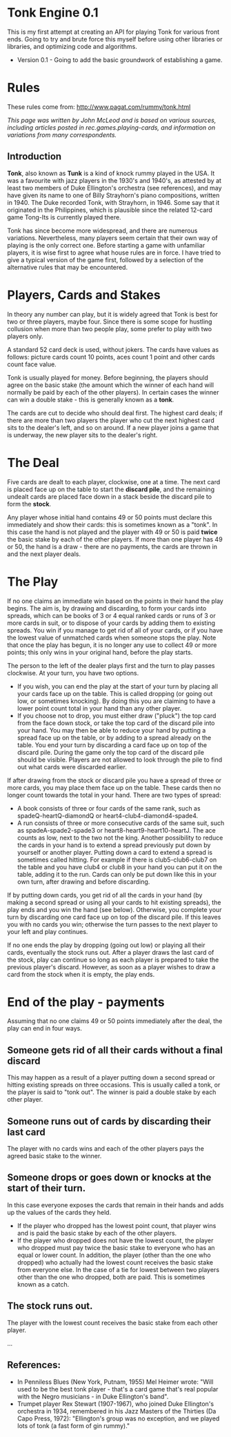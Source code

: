 Tonk Engine 0.1
===

This is my first attempt at creating an API for playing Tonk for various front ends.  Going to try and brute force this
myself before using other libraries or libraries, and optimizing code and algorithms.

- Version 0.1 - Going to add the basic groundwork of establishing a game.

Rules
======
These rules come from:
http://www.pagat.com/rummy/tonk.html

*This page was written by John McLeod and is based on various sources, including articles posted in rec.games.playing-cards, and information on variations from many correspondents.*

Introduction
---

**Tonk**, also known as **Tunk** is a kind of knock rummy played in the USA. It was a favourite with jazz players in the 1930's and 1940's, as attested by at least two members of Duke Ellington's orchestra (see references), and may have given its name to one of Billy Strayhorn's piano compositions, written in 1940. The Duke recorded Tonk, with Strayhorn, in 1946. Some say that it originated in the Philippines, which is plausible since the related 12-card game Tong-Its is currently played there.

Tonk has since become more widespread, and there are numerous variations. Nevertheless, many players seem certain that their own way of playing is the only correct one. Before starting a game with unfamiliar players, it is wise first to agree what house rules are in force. I have tried to give a typical version of the game first, followed by a selection of the alternative rules that may be encountered.

Players, Cards and Stakes
======

In theory any number can play, but it is widely agreed that Tonk is best for two or three players, maybe four. Since there is some scope for hustling collusion when more than two people play, some prefer to play with two players only.

A standard 52 card deck is used, without jokers. The cards have values as follows: picture cards count 10 points, aces count 1 point and other cards count face value.

Tonk is usually played for money. Before beginning, the players should agree on the basic stake (the amount which the winner of each hand will normally be paid by each of the other players). In certain cases the winner can win a double stake - this is generally known as a **tonk**.

The cards are cut to decide who should deal first. The highest card deals; if there are more than two players the player who cut the next highest card sits to the dealer's left, and so on around. If a new player joins a game that is underway, the new player sits to the dealer's right.

The Deal
======

Five cards are dealt to each player, clockwise, one at a time. The next card is placed face up on the table to start the **discard pile**, and the remaining undealt cards are placed face down in a stack beside the discard pile to form the **stock**.

Any player whose initial hand contains 49 or 50 points must declare this immediately and show their cards: this is sometimes known as a "tonk". In this case the hand is not played and the player with 49 or 50 is paid **twice** the basic stake by each of the other players. If more than one player has 49 or 50, the hand is a draw - there are no payments, the cards are thrown in and the next player deals.

The Play
======

If no one claims an immediate win based on the points in their hand the play begins. The aim is, by drawing and discarding, to form your cards into spreads, which can be books of 3 or 4 equal ranked cards or runs of 3 or more cards in suit, or to dispose of your cards by adding them to existing spreads. You win if you manage to get rid of all of your cards, or if you have the lowest value of unmatched cards when someone stops the play. Note that once the play has begun, it is no longer any use to collect 49 or more points; this only wins in your original hand, before the play starts.

The person to the left of the dealer plays first and the turn to play passes clockwise. At your turn, you have two options.

- If you wish, you can end the play at the start of your turn by placing all your cards face up on the table. This is called dropping (or going out low, or sometimes knocking). By doing this you are claiming to have a lower point count total in your hand than any other player.
- If you choose not to drop, you must either draw ("pluck") the top card from the face down stock, or take the top card of the discard pile into your hand. You may then be able to reduce your hand by putting a spread face up on the table, or by adding to a spread already on the table. You end your turn by discarding a card face up on top of the discard pile.
During the game only the top card of the discard pile should be visible. Players are not allowed to look through the pile to find out what cards were discarded earlier.

If after drawing from the stock or discard pile you have a spread of three or more cards, you may place them face up on the table. These cards then no longer count towards the total in your hand. There are two types of spread:

- A book consists of three or four cards of the same rank, such as spadeQ-heartQ-diamondQ or heart4-club4-diamond4-spade4.
- A run consists of three or more consecutive cards of the same suit, such as spadeA-spade2-spade3 or heart8-heart9-heart10-heartJ. The ace counts as low, next to the two not the king.
Another possibility to reduce the cards in your hand is to extend a spread previously put down by yourself or another player. Putting down a card to extend a spread is sometimes called hitting. For example if there is club5-club6-club7 on the table and you have club4 or club8 in your hand you can put it on the table, adding it to the run. Cards can only be put down like this in your own turn, after drawing and before discarding.

If by putting down cards, you get rid of all the cards in your hand (by making a second spread or using all your cards to hit existing spreads), the play ends and you win the hand (see below). Otherwise, you complete your turn by discarding one card face up on top of the discard pile. If this leaves you with no cards you win; otherwise the turn passes to the next player to your left and play continues.

If no one ends the play by dropping (going out low) or playing all their cards, eventually the stock runs out. After a player draws the last card of the stock, play can continue so long as each player is prepared to take the previous player's discard. However, as soon as a player wishes to draw a card from the stock when it is empty, the play ends.

End of the play - payments
======

Assuming that no one claims 49 or 50 points immediately after the deal, the play can end in four ways.

Someone gets rid of all their cards without a final discard
---
This may happen as a result of a player putting down a second spread or hitting existing spreads on three occasions. This is usually called a tonk, or the player is said to "tonk out". The winner is paid a double stake by each other player.

Someone runs out of cards by discarding their last card
---
The player with no cards wins and each of the other players pays the agreed basic stake to the winner.

Someone drops or goes down or knocks at the start of their turn.
---
In this case everyone exposes the cards that remain in their hands and adds up the values of the cards they held.
- If the player who dropped has the lowest point count, that player wins and is paid the basic stake by each of the other players.
- If the player who dropped does not have the lowest count, the player who dropped must pay twice the basic stake to everyone who has an equal or lower count. In addition, the player (other than the one who dropped) who actually had the lowest count receives the basic stake from everyone else. In the case of a tie for lowest between two players other than the one who dropped, both are paid. This is sometimes known as a catch.

The stock runs out.
---
The player with the lowest count receives the basic stake from each other player.

...

References:
---

- In Penniless Blues (New York, Putnam, 1955) Mel Heimer wrote: "Will used to be the best tonk player - that's a card game that's real popular with the Negro musicians - in Duke Ellington's band".
- Trumpet player Rex Stewart (1907-1967), who joined Duke Ellington's orchestra in 1934, remembered in his Jazz Masters of the Thirties (Da Capo Press, 1972): "Ellington's group was no exception, and we played lots of tonk (a fast form of gin rummy)."
